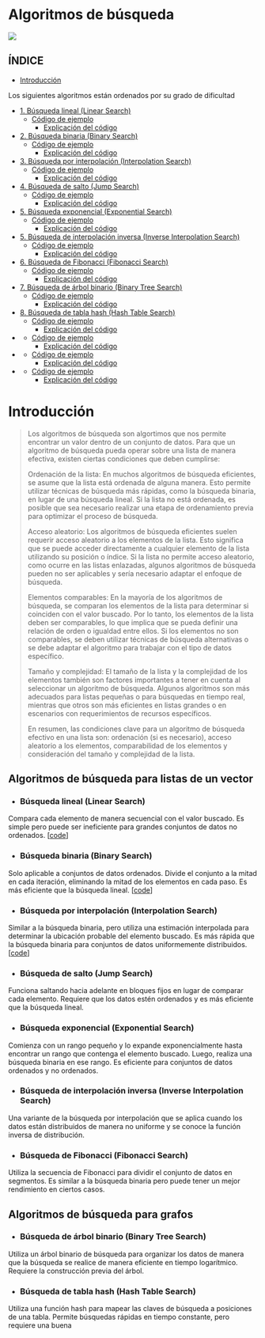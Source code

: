 # Algoritmos de búsqueda
<img src="https://img.shields.io/badge/language-python-orange.svg" style="zoom:100%;" />

## ÍNDICE
* [Introducción](#introducción)

Los siguientes algoritmos están ordenados por su grado de dificultad

* [1. Búsqueda lineal (Linear Search)](#búsqueda-lineal-linear-search)
  - [Código de ejemplo](https://github.com/gnvidal/Algorithms/blob/93dc6e423633a95cc60a16a0b3e6801b8ca24c3b/1.Searching_algorithms/1.Search_linear/Search_linear.py)
    - [Explicación del código](https://github.com/gnvidal/Algorithms/blob/efdc87170ec781c439ad154daa8cd42e776d1953/1.Searching_algorithms/1.Search_linear/Linear_search.jpg)
* [2. Búsqueda binaria (Binary Search)](#búsqueda-binaria-binary-search)
  - [Código de ejemplo]()
      - [Explicación del código]()
* [3. Búsqueda por interpolación (Interpolation Search)](#búsqueda-por-interpolación-interpolation-search)
    - [Código de ejemplo]()
      - [Explicación del código]()
* [4. Búsqueda de salto (Jump Search)](#búsqueda-de-salto-jump-search)
  - [Código de ejemplo]()
      - [Explicación del código]()
* [5. Búsqueda exponencial (Exponential Search)](#búsqueda-exponencial-exponential-search)
  - [Código de ejemplo]()
      - [Explicación del código]()
* [5. Búsqueda de interpolación inversa (Inverse Interpolation Search)](#búsqueda-de-interpolación-inversa-inverse-interpolation-search)
  - [Código de ejemplo]()
      - [Explicación del código]()
* [6. Búsqueda de Fibonacci (Fibonacci Search)](#búsqueda-de-fibonacci-fibonacci-search)
  - [Código de ejemplo]()
      - [Explicación del código]()
* [7. Búsqueda de árbol binario (Binary Tree Search)](#búsqueda-de-árbol-binario-binary-tree-search)
  - [Código de ejemplo]()
      - [Explicación del código]()
* [8. Búsqueda de tabla hash (Hash Table Search)](#búsqueda-de-tabla-hash-hash-table-search)
  - [Código de ejemplo]()
      - [Explicación del código]()
* [](#búsqueda-de-fibonacci-fibonacci-search)
  - [Código de ejemplo]()
      - [Explicación del código]()
* [](#búsqueda-de-fibonacci-fibonacci-search)
  - [Código de ejemplo]()
      - [Explicación del código]()
* [](#búsqueda-de-fibonacci-fibonacci-search)
  - [Código de ejemplo]()
      - [Explicación del código]()

# Introducción

>Los algoritmos de búsqueda son algortimos que nos permite encontrar un valor dentro de un conjunto de datos.
>Para que un algoritmo de búsqueda pueda operar sobre una lista de manera efectiva, existen ciertas condiciones que deben cumplirse:
>
>Ordenación de la lista: En muchos algoritmos de búsqueda eficientes, se asume que la lista está ordenada de alguna manera. Esto permite utilizar técnicas de búsqueda más rápidas, como la búsqueda binaria, en lugar de una búsqueda lineal. Si la lista no está ordenada, es posible que sea necesario realizar una etapa de ordenamiento previa para optimizar el proceso de búsqueda.
>
>Acceso aleatorio: Los algoritmos de búsqueda eficientes suelen requerir acceso aleatorio a los elementos de la lista. Esto significa que se puede acceder directamente a cualquier elemento de la lista utilizando su posición o índice. Si la lista no permite acceso aleatorio, como ocurre en las listas enlazadas, algunos algoritmos de búsqueda pueden no ser aplicables y sería necesario adaptar el enfoque de búsqueda.
>
>Elementos comparables: En la mayoría de los algoritmos de búsqueda, se comparan los elementos de la lista para determinar si coinciden con el valor buscado. Por lo tanto, los elementos de la lista deben ser comparables, lo que implica que se pueda definir una relación de orden o igualdad entre ellos. Si los elementos no son comparables, se deben utilizar técnicas de búsqueda alternativas o se debe adaptar el algoritmo para trabajar con el tipo de datos específico.
>
>Tamaño y complejidad: El tamaño de la lista y la complejidad de los elementos también son factores importantes a tener en cuenta al seleccionar un algoritmo de búsqueda. Algunos algoritmos son más adecuados para listas pequeñas o para búsquedas en tiempo real, mientras que otros son más eficientes en listas grandes o en escenarios con requerimientos de recursos específicos.
>
>En resumen, las condiciones clave para un algoritmo de búsqueda efectivo en una lista son: ordenación (si es necesario), acceso aleatorio a los elementos, comparabilidad de los elementos y consideración del tamaño y complejidad de la lista. 

## Algoritmos de búsqueda para listas de un vector 

* ### **Búsqueda lineal (Linear Search)**

Compara cada elemento de manera secuencial con el valor buscado. Es simple pero puede ser ineficiente para grandes conjuntos de datos no ordenados.
[[code](https://github.com/gnvidal/Algorithms/blob/a12091ec9b6003532a7cbdf95a22125019b69a96/1.Searching_algorithms/1.Linear_search.py)]

* ### **Búsqueda binaria (Binary Search)**
Solo aplicable a conjuntos de datos ordenados. Divide el conjunto a la mitad en cada iteración, eliminando la mitad de los elementos en cada paso. Es más eficiente que la búsqueda lineal.
[[code](https://github.com/gnvidal/Algorithms/blob/76d921a4c6f78b6c2e39ba693631a83a44820bfc/1.Searching_algorithms/2.Searching_binary.py)]


* ### **Búsqueda por interpolación (Interpolation Search)**

Similar a la búsqueda binaria, pero utiliza una estimación interpolada para determinar la ubicación probable del elemento buscado. Es más rápida que la búsqueda binaria para conjuntos de datos uniformemente distribuidos.
[[code](https://github.com/gnvidal/Algorithms/blob/76d921a4c6f78b6c2e39ba693631a83a44820bfc/1.Searching_algorithms/2.Searching_binary.py)]

* ### **Búsqueda de salto (Jump Search)**

Funciona saltando hacia adelante en bloques fijos en lugar de comparar cada elemento. Requiere que los datos estén ordenados y es más eficiente que la búsqueda lineal.

* ### **Búsqueda exponencial (Exponential Search)**

Comienza con un rango pequeño y lo expande exponencialmente hasta encontrar un rango que contenga el elemento buscado. Luego, realiza una búsqueda binaria en ese rango. Es eficiente para conjuntos de datos ordenados y no ordenados.

* ### **Búsqueda de interpolación inversa (Inverse Interpolation Search)** 

Una variante de la búsqueda por interpolación que se aplica cuando los datos están distribuidos de manera no uniforme y se conoce la función inversa de distribución.

* ### **Búsqueda de Fibonacci (Fibonacci Search)**

Utiliza la secuencia de Fibonacci para dividir el conjunto de datos en segmentos. Es similar a la búsqueda binaria pero puede tener un mejor rendimiento en ciertos casos.

## Algoritmos de búsqueda para grafos

* ### **Búsqueda de árbol binario (Binary Tree Search)**

Utiliza un árbol binario de búsqueda para organizar los datos de manera que la búsqueda se realice de manera eficiente en tiempo logarítmico. Requiere la construcción previa del árbol.

* ### **Búsqueda de tabla hash (Hash Table Search)**

Utiliza una función hash para mapear las claves de búsqueda a posiciones de una tabla. Permite búsquedas rápidas en tiempo constante, pero requiere una buena
